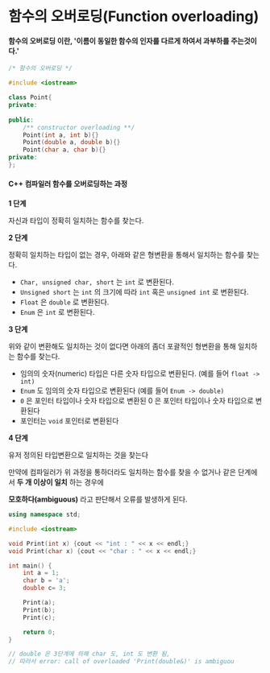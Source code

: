 # 함수의 오버로딩(Function overloading)



#### 함수의 오버로딩 이란, '이름이 동일한 함수의 인자를 다르게 하여서 과부하를 주는것이다.'

```c++
/* 함수의 오버로딩 */

#include <iostream>

class Point{
private:
    
public:
    /** constructor overloading **/
    Point(int a, int b){}
    Point(double a, double b){}
    Point(char a, char b){} 
private:
};

```



#### C++ 컴파일러 함수를 오버로딩하는 과정



__1 단계__

자신과 타입이 정확히 일치하는 함수를 찾는다.



__2 단계__

정확히 일치하는 타입이 없는 경우, 아래와 같은 형변환을 통해서 일치하는 함수를 찾는다.

- `Char, unsigned char, short` 는 `int` 로 변환된다.
- `Unsigned short` 는 `int` 의 크기에 따라 `int` 혹은 `unsigned int` 로 변환된다.
- `Float` 은 `double` 로 변환된다.
- `Enum` 은 `int` 로 변환된다.



__3 단계__

위와 같이 변환해도 일치하는 것이 없다면 아래의 좀더 포괄적인 형변환을 통해 일치하는 함수를 찾는다.

- 임의의 숫자(numeric) 타입은 다른 숫자 타입으로 변환된다. (예를 들어 `float -> int)`
- `Enum` 도 임의의 숫자 타입으로 변환된다 (예를 들어 `Enum -> double)`
- `0` 은 포인터 타입이나 숫자 타입으로 변환된 0 은 포인터 타입이나 숫자 타입으로 변환된다
- 포인터는 `void` 포인터로 변환된다



__4 단계__

유저 정의된 타입변환으로 일치하는 것을 찾는다

만약에 컴파일러가 위 과정을 통하더라도 일치하는 함수를 찾을 수 없거나 같은 단계에서 __두 개 이상이 일치__ 하는 경우에 

__모호하다(ambiguous)__ 라고 판단해서 오류를 발생하게 된다.

```c++
using namespace std;

#include <iostream>

void Print(int x) {cout << "int : " << x << endl;}
void Print(char x) {cout << "char : " << x << endl;}

int main() {
    int a = 1;
    char b = 'a';
    double c= 3;

    Print(a);
    Print(b);
    Print(c);

    return 0;
}

// double 은 3단계에 의해 char 도, int 도 변환 됨,
// 따라서 error: call of overloaded 'Print(double&)' is ambiguou
```

